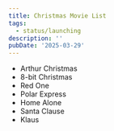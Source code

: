 ```yaml
---
title: Christmas Movie List
tags:
  - status/launching
description: ''
pubDate: '2025-03-29'
---
```

 

- Arthur Christmas
- 8-bit Christmas
- Red One
- Polar Express
- Home Alone
- Santa Clause
- Klaus
